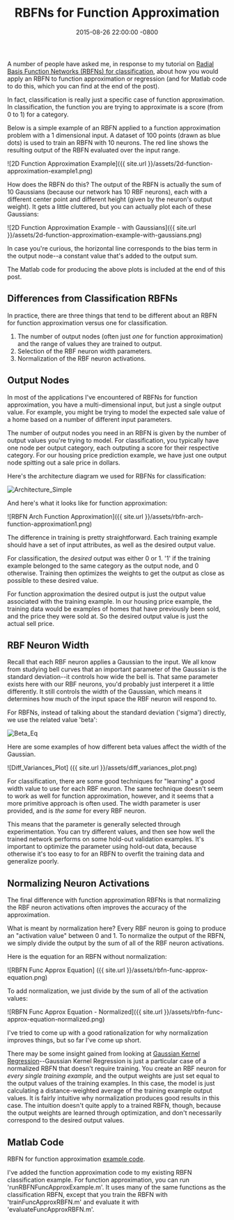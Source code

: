 ﻿---
layout: post
title:  "RBFNs for Function Approximation"
date:   2015-08-26 22:00:00 -0800
comments: true
categories: tutorials
tags: Function Approximation, Regression, K-Means Clustering, Machine Learning, Neural Networks, Radial Basis Function Netowrk, RBF Network, RBF Network Tutorial, RBFN
---

A number of people have asked me, in response to my tutorial on [Radial Basis Function Networks (RBFNs) for classification](https://chrisjmccormick.wordpress.com/2013/08/15/radial-basis-function-network-rbfn-tutorial/), about how you would apply an RBFN to function approximation or regression (and for Matlab code to do this, which you can find at the end of the post).

In fact, classification is really just a specific case of function approximation. In classification, the function you are trying to approximate is a score (from 0 to 1) for a category.

Below is a simple example of an RBFN applied to a function approximation problem with a 1 dimensional input. A dataset of 100 points (drawn as blue dots) is used to train an RBFN with 10 neurons. The red line shows the resulting output of the RBFN evaluated over the input range.

![2D Function Approximation Example]({{ site.url }}/assets/2d-function-approximation-example1.png)

How does the RBFN do this? The output of the RBFN is actually the sum of 10 Gaussians (because our network has 10 RBF neurons), each with a different center point and different height (given by the neuron's output weight). It gets a little cluttered, but you can actually plot each of these Gaussians:

![2D Function Approximation Example - with Gaussians]({{ site.url }}/assets/2d-function-approximation-example-with-gaussians.png)

In case you're curious, the horizontal line corresponds to the bias term in the output node--a constant value that's added to the output sum.

The Matlab code for producing the above plots is included at the end of this post.

## Differences from Classification RBFNs

In practice, there are three things that tend to be different about an RBFN for function approximation versus one for classification.

1.  The number of output nodes (often just _one_ for function approximation) and the range of values they are trained to output.
2.  Selection of the RBF neuron width parameters.
3.  Normalization of the RBF neuron activations.

## Output Nodes

In most of the applications I've encountered of RBFNs for function approximation, you have a multi-dimensional input, but just a single output value. For example, you might be trying to model the expected sale value of a home based on a number of different input parameters.

The number of output nodes you need in an RBFN is given by the number of output values you're trying to model. For classification, you typically have one node per output category, each outputing a score for their respective category. For our housing price prediction example, we have just one output node spitting out a sale price in dollars.

Here's the architecture diagram we used for RBFNs for classification:

![Architecture_Simple](https://chrisjmccormick.files.wordpress.com/2013/08/architecture_simple2.png)

And here's what it looks like for function approximation:

![RBFN Arch Function Approximation]({{ site.url }}/assets/rbfn-arch-function-approximation1.png)

The difference in training is pretty straightforward. Each training example should have a set of input attributes, as well as the desired output value.

For classification, the _desired_ output was either 0 or 1. '1' if the training example belonged to the same category as the output node, and 0 otherwise. Training then optimizes the weights to get the output as close as possible to these desired value.

For function approximation the desired output is just the output value associated with the training example. In our housing price example, the training data would be examples of homes that have previously been sold, and the price they were sold at. So the desired output value is just the actual sell price.

## RBF Neuron Width

Recall that each RBF neuron applies a Gaussian to the input. We all know from studying bell curves that an important parameter of the Gaussian is the standard deviation--it controls how wide the bell is. That same parameter exists here with our RBF neurons, you'd probably just interperet it a little differently. It still controls the width of the Gaussian, which means it determines how much of the input space the RBF neuron will respond to.

For RBFNs, instead of talking about the standard deviation ('sigma') directly, we use the related value 'beta':

![Beta_Eq](https://chrisjmccormick.files.wordpress.com/2013/08/beta_eq.png)

Here are some examples of how different beta values affect the width of the Gaussian.

![Diff_Variances_Plot] ({{ site.url }}/assets/diff_variances_plot.png)

For classification, there are some good techniques for "learning" a good width value to use for each RBF neuron. The same technique doesn't seem to work as well for function approximation, however, and it seems that a more primitive approach is often used. The width parameter is user provided, and is _the same_ for every RBF neuron.

This means that the parameter is generally selected through experimentation. You can try different values, and then see how well the trained network performs on some hold-out validation examples. It's important to optimize the parameter using hold-out data, because otherwise it's too easy to for an RBFN to overfit the training data and generalize poorly.

## Normalizing Neuron Activations

The final difference with function approximation RBFNs is that normalizing the RBF neuron activations often improves the accuracy of the approximation.

What is meant by normalization here? Every RBF neuron is going to produce an "activation value" between 0 and 1. To normalize the output of the RBFN, we simply divide the output by the sum of all of the RBF neuron activations.

Here is the equation for an RBFN without normalization:

![RBFN Func Approx Equation] ({{ site.url }}/assets/rbfn-func-approx-equation.png)

To add normalization, we just divide by the sum of all of the activation values:

![RBFN Func Approx Equation - Normalized]({{ site.url }}/assets/rbfn-func-approx-equation-normalized.png)

I've tried to come up with a good rationalization for why normalization improves things, but so far I've come up short.

There may be some insight gained from looking at [Gaussian Kernel Regression](https://chrisjmccormick.wordpress.com/2014/02/26/kernel-regression/)--Gaussian Kernel Regression is just a particular case of a normalized RBFN that doesn't require training. You create an RBF neuron for _every single training example,_ and the output weights are just set equal to the output values of the training examples. In this case, the model is just calculating a distance-weighted average of the training example output values. It is fairly intuitive why normalization produces good results in this case. The intuition doesn't quite apply to a trained RBFN, though, because the output weights are learned through optimization, and don't necessarily correspond to the desired output values.

## Matlab Code

RBFN for function approximation [example code](https://dl.dropboxusercontent.com/u/94180423/RBFN_Example_v2015_08_26.zip).

I've added the function approximation code to my existing RBFN classification example. For function approximation, you can run 'runRBFNFuncApproxExample.m'. It uses many of the same functions as the classification RBFN, except that you train the RBFN with 'trainFuncApproxRBFN.m' and evaluate it with 'evaluateFuncApproxRBFN.m'.